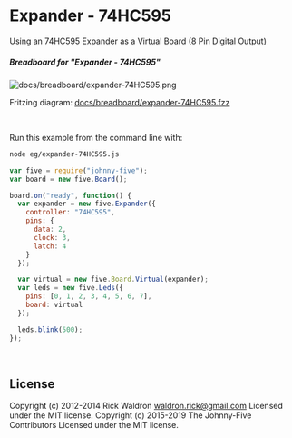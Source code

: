 <!--remove-start-->

# Expander - 74HC595

<!--remove-end-->


Using an 74HC595 Expander as a Virtual Board (8 Pin Digital Output)





##### Breadboard for "Expander - 74HC595"



![docs/breadboard/expander-74HC595.png](breadboard/expander-74HC595.png)<br>

Fritzing diagram: [docs/breadboard/expander-74HC595.fzz](breadboard/expander-74HC595.fzz)

&nbsp;




Run this example from the command line with:
```bash
node eg/expander-74HC595.js
```


```javascript
var five = require("johnny-five");
var board = new five.Board();

board.on("ready", function() {
  var expander = new five.Expander({
    controller: "74HC595",
    pins: {
      data: 2,
      clock: 3,
      latch: 4
    }
  });

  var virtual = new five.Board.Virtual(expander);
  var leds = new five.Leds({
    pins: [0, 1, 2, 3, 4, 5, 6, 7],
    board: virtual
  });

  leds.blink(500);
});

```








&nbsp;

<!--remove-start-->

## License
Copyright (c) 2012-2014 Rick Waldron <waldron.rick@gmail.com>
Licensed under the MIT license.
Copyright (c) 2015-2019 The Johnny-Five Contributors
Licensed under the MIT license.

<!--remove-end-->
